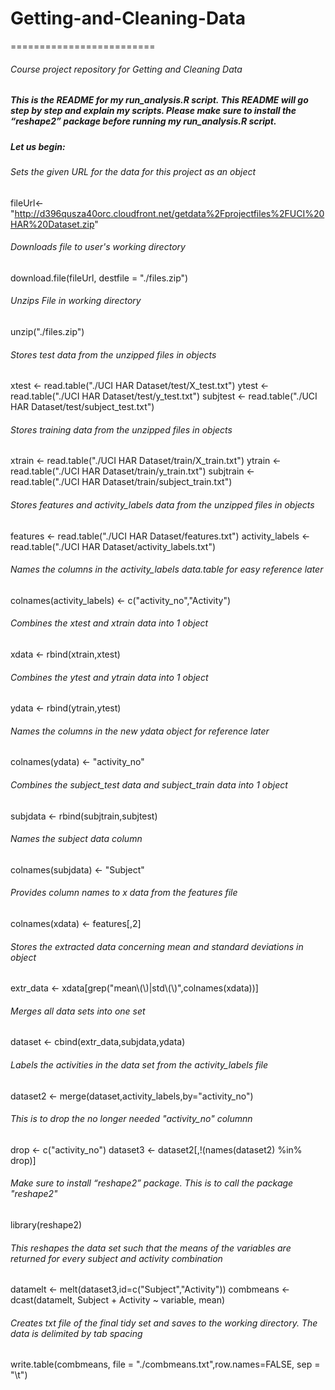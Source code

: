 # Getting-and-Cleaning-Data
=========================

###### Course project repository for Getting and Cleaning Data


##### This is the README for my run_analysis.R script. This README will go step by step and explain my scripts. Please make sure to install the “reshape2” package before running my run_analysis.R script.



##### Let us begin:


###### Sets the given URL for the data for this project as an object
fileUrl<-"http://d396qusza40orc.cloudfront.net/getdata%2Fprojectfiles%2FUCI%20HAR%20Dataset.zip"

###### Downloads file to user's working directory
download.file(fileUrl, destfile = "./files.zip")

###### Unzips File in working directory
unzip("./files.zip")

###### Stores test data from the unzipped files in objects
xtest <- read.table("./UCI HAR Dataset/test/X_test.txt")
ytest <- read.table("./UCI HAR Dataset/test/y_test.txt")
subjtest <- read.table("./UCI HAR Dataset/test/subject_test.txt")

###### Stores training data from the unzipped files in objects
xtrain <- read.table("./UCI HAR Dataset/train/X_train.txt")
ytrain <- read.table("./UCI HAR Dataset/train/y_train.txt")
subjtrain <- read.table("./UCI HAR Dataset/train/subject_train.txt")

###### Stores features and activity_labels data from the unzipped files in objects
features <- read.table("./UCI HAR Dataset/features.txt")
activity_labels <- read.table("./UCI HAR Dataset/activity_labels.txt")

###### Names the columns in the activity_labels data.table for easy reference later
colnames(activity_labels) <- c("activity_no","Activity")

###### Combines the xtest and xtrain data into 1 object
xdata <- rbind(xtrain,xtest)

###### Combines the ytest and ytrain data into 1 object
ydata <- rbind(ytrain,ytest)

###### Names the columns in the new ydata object for reference later
colnames(ydata) <- "activity_no"

###### Combines the subject_test data and subject_train data into 1 object
subjdata <- rbind(subjtrain,subjtest)

###### Names the subject data column
colnames(subjdata) <- "Subject"

###### Provides column names to x data from the features file
colnames(xdata) <- features[,2]

###### Stores the extracted data concerning mean and standard deviations in object
extr_data <- xdata[grep("mean\\(\\)|std\\(\\)",colnames(xdata))]

###### Merges all data sets into one set
dataset <- cbind(extr_data,subjdata,ydata) 


###### Labels the activities in the data set from the activity_labels file
dataset2 <- merge(dataset,activity_labels,by="activity_no")

###### This is to drop the no longer needed "activity_no" columnn
drop <- c("activity_no")
dataset3 <- dataset2[,!(names(dataset2) %in% drop)]

###### Make sure to install “reshape2” package. This is to call the package "reshape2" 
library(reshape2)

###### This reshapes the data set such that the means of the variables are returned for every subject and activity combination
datamelt <- melt(dataset3,id=c("Subject","Activity"))
combmeans <- dcast(datamelt, Subject + Activity ~ variable, mean)

###### Creates txt file of the final tidy set and saves to the working directory. The data is delimited by tab spacing
write.table(combmeans, file = "./combmeans.txt",row.names=FALSE, sep = "\t")
